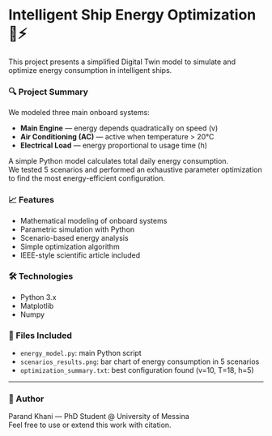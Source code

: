 # Intelligent Ship Energy Optimization 🚢⚡

This project presents a simplified Digital Twin model to simulate and optimize energy consumption in intelligent ships.

### 🔍 Project Summary

We modeled three main onboard systems:

- **Main Engine** — energy depends quadratically on speed (v)
- **Air Conditioning (AC)** — active when temperature > 20°C
- **Electrical Load** — energy proportional to usage time (h)

A simple Python model calculates total daily energy consumption.  
We tested 5 scenarios and performed an exhaustive parameter optimization  
to find the most energy-efficient configuration.

### 📈 Features

- Mathematical modeling of onboard systems  
- Parametric simulation with Python  
- Scenario-based energy analysis  
- Simple optimization algorithm  
- IEEE-style scientific article included

### 🛠 Technologies

- Python 3.x  
- Matplotlib  
- Numpy

### 📄 Files Included

- `energy_model.py`: main Python script  
- `scenarios_results.png`: bar chart of energy consumption in 5 scenarios  
- `optimization_summary.txt`: best configuration found (v=10, T=18, h=5)

---

### 🔗 Author

Parand Khani — PhD Student @ University of Messina  
Feel free to use or extend this work with citation.

